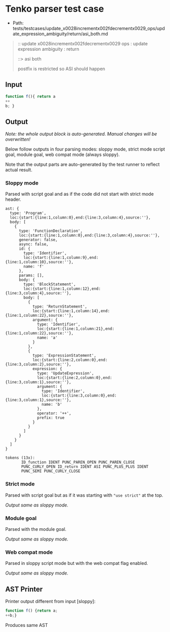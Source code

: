 # Tenko parser test case

- Path: tests/testcases/update_x0028incrementx002fdecrementx0029_ops/update_expression_ambiguity/return/asi_both.md

> :: update x0028incrementx002fdecrementx0029 ops : update expression ambiguity : return
>
> ::> asi both
>
> postfix is restricted so ASI should happen

## Input

`````js
function f(){ return a
++
b; }
`````

## Output

_Note: the whole output block is auto-generated. Manual changes will be overwritten!_

Below follow outputs in four parsing modes: sloppy mode, strict mode script goal, module goal, web compat mode (always sloppy).

Note that the output parts are auto-generated by the test runner to reflect actual result.

### Sloppy mode

Parsed with script goal and as if the code did not start with strict mode header.

`````
ast: {
  type: 'Program',
  loc:{start:{line:1,column:0},end:{line:3,column:4},source:''},
  body: [
    {
      type: 'FunctionDeclaration',
      loc:{start:{line:1,column:0},end:{line:3,column:4},source:''},
      generator: false,
      async: false,
      id: {
        type: 'Identifier',
        loc:{start:{line:1,column:9},end:{line:1,column:10},source:''},
        name: 'f'
      },
      params: [],
      body: {
        type: 'BlockStatement',
        loc:{start:{line:1,column:12},end:{line:3,column:4},source:''},
        body: [
          {
            type: 'ReturnStatement',
            loc:{start:{line:1,column:14},end:{line:1,column:22},source:''},
            argument: {
              type: 'Identifier',
              loc:{start:{line:1,column:21},end:{line:1,column:22},source:''},
              name: 'a'
            }
          },
          {
            type: 'ExpressionStatement',
            loc:{start:{line:2,column:0},end:{line:3,column:2},source:''},
            expression: {
              type: 'UpdateExpression',
              loc:{start:{line:2,column:0},end:{line:3,column:1},source:''},
              argument: {
                type: 'Identifier',
                loc:{start:{line:3,column:0},end:{line:3,column:1},source:''},
                name: 'b'
              },
              operator: '++',
              prefix: true
            }
          }
        ]
      }
    }
  ]
}

tokens (13x):
       ID_function IDENT PUNC_PAREN_OPEN PUNC_PAREN_CLOSE
       PUNC_CURLY_OPEN ID_return IDENT ASI PUNC_PLUS_PLUS IDENT
       PUNC_SEMI PUNC_CURLY_CLOSE
`````

### Strict mode

Parsed with script goal but as if it was starting with `"use strict"` at the top.

_Output same as sloppy mode._

### Module goal

Parsed with the module goal.

_Output same as sloppy mode._

### Web compat mode

Parsed in sloppy script mode but with the web compat flag enabled.

_Output same as sloppy mode._

## AST Printer

Printer output different from input [sloppy]:

````js
function f() {return a;
++b;}
````

Produces same AST
